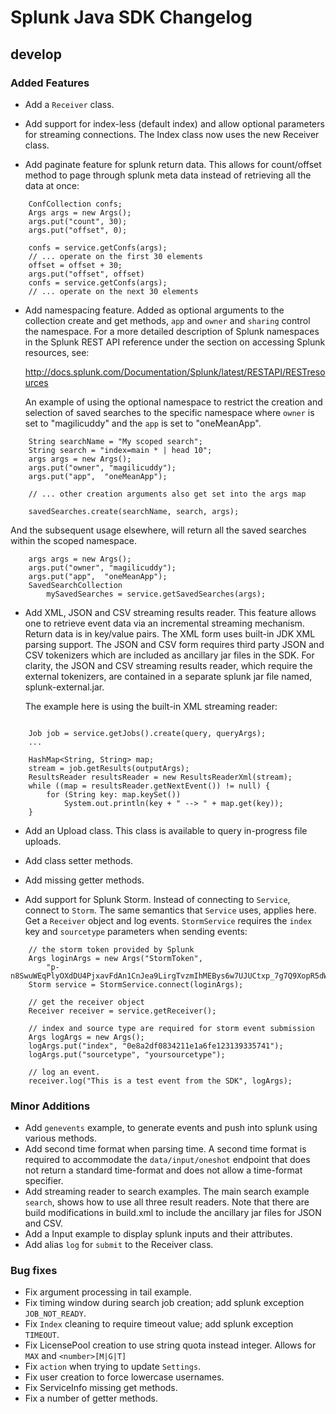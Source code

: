 # Splunk Java SDK Changelog

## develop

### Added Features

* Add a `Receiver` class.

* Add support for index-less (default index) and allow optional parameters for
  streaming connections. The Index class now uses the new Receiver class.

* Add paginate feature for splunk return data. This allows for count/offset
  method to page through splunk meta data instead of retrieving all the data
  at once:
```
    ConfCollection confs;
    Args args = new Args();
    args.put("count", 30);
    args.put("offset", 0);

    confs = service.getConfs(args);
    // ... operate on the first 30 elements
    offset = offset + 30;
    args.put("offset", offset)
    confs = service.getConfs(args);
    // ... operate on the next 30 elements
```
* Add namespacing feature. Added as optional arguments to the collection
  create and get methods, `app` and `owner` and `sharing` control the namespace.
  For a more detailed description of Splunk namespaces in the Splunk REST API
  reference under the section on accessing Splunk resources, see:

  http://docs.splunk.com/Documentation/Splunk/latest/RESTAPI/RESTresources

  An example of using the optional namespace to restrict the creation and
  selection of saved searches to the specific namespace where `owner` is set to
  "magilicuddy" and the `app` is set to "oneMeanApp".
```
    String searchName = "My scoped search";
    String search = "index=main * | head 10";
    args args = new Args();
    args.put("owner", "magilicuddy");
    args.put("app",  "oneMeanApp");

    // ... other creation arguments also get set into the args map

    savedSearches.create(searchName, search, args);
```

  And the subsequent usage elsewhere, will return all the saved searches within
  the scoped namespace.

```
    args args = new Args();
    args.put("owner", "magilicuddy");
    args.put("app",  "oneMeanApp");
    SavedSearchCollection
        mySavedSearches = service.getSavedSearches(args);
```

* Add XML, JSON and CSV streaming results reader. This feature allows one to
  retrieve event data via an incremental streaming mechanism. Return data is in
  key/value pairs. The XML form uses built-in JDK XML parsing support. The JSON
  and CSV form requires third party JSON and CSV tokenizers which are included
  as ancillary jar files in the SDK. For clarity, the JSON and CSV streaming
  results reader, which require the external tokenizers, are contained in a
  separate splunk jar file named, splunk-external.jar.

  The example here is using the built-in XML streaming reader:
```

    Job job = service.getJobs().create(query, queryArgs);
    ...

    HashMap<String, String> map;
    stream = job.getResults(outputArgs);
    ResultsReader resultsReader = new ResultsReaderXml(stream);
    while ((map = resultsReader.getNextEvent()) != null) {
        for (String key: map.keySet())
            System.out.println(key + " --> " + map.get(key));
    }
```

* Add an Upload class. This class is available to query in-progress file
  uploads.

* Add class setter methods.

* Add missing getter methods.

* Add support for Splunk Storm. Instead of connecting to `Service`, connect to
  `Storm`. The same semantics that `Service` uses, applies here. Get a
  `Receiver` object and log events. `StormService` requires the `index` key and
  `sourcetype` parameters when sending events:
```
    // the storm token provided by Splunk
    Args loginArgs = new Args("StormToken",
        "p-n8SwuWEqPlyOXdDU4PjxavFdAn1CnJea9LirgTvzmIhMEBys6w7UJUCtxp_7g7Q9XopR5dW0w=");
    Storm service = StormService.connect(loginArgs);

    // get the receiver object
    Receiver receiver = service.getReceiver();

    // index and source type are required for storm event submission
    Args logArgs = new Args();
    logArgs.put("index", "0e8a2df0834211e1a6fe123139335741");
    logArgs.put("sourcetype", "yoursourcetype");

    // log an event.
    receiver.log("This is a test event from the SDK", logArgs);
```
### Minor Additions

* Add `genevents` example, to generate events and push into splunk using various
  methods.
* Add second time format when parsing time. A second time format is required to
  accommodate the `data/input/oneshot` endpoint that does not return a
  standard time-format and does not allow a time-format specifier.
* Add streaming reader to search examples. The main search example `search`,
  shows how to use all three result readers. Note that there are  build
  modifications in build.xml to include the ancillary jar files for JSON and
  CSV.
* Add a Input example to display splunk inputs and their attributes.
* Add alias `log` for `submit` to the Receiver class.

### Bug fixes

* Fix argument processing in tail example.
* Fix timing window during search job creation;
  add splunk exception `JOB_NOT_READY`.
* Fix `Index` cleaning to require timeout value; add splunk exception `TIMEOUT`.
* Fix LicensePool creation to use string quota instead integer.
  Allows for `MAX` and `<number>[M|G|T]`
* Fix `action` when trying to update `Settings`.
* Fix user creation to force lowercase usernames.
* Fix ServiceInfo missing get methods.
* Fix a number of getter methods.
